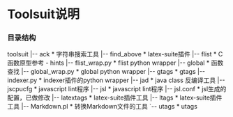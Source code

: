 Toolsuit说明
============

### 目录结构

toolsuit
|-- ack                                     * 字符串搜索工具
|-- find_above                              * latex-suite插件
|-- flist                                   * C函数原型参考 - hints
|-- flist_wrap.py                           * flist python wrapper
|-- global                                  * 函数查找
|-- global_wrap.py                          * global python wrapper
|-- gtags                                   * gtags
|-- indexer.py                              * indexer插件的python wrapper
|-- jad                                     * java class 反编译工具
|-- jscpucfg                                * javascript lint程序
|-- jsl                                     * javascript lint程序
|-- jsl.conf                                * jsl生成的配置，已做修改
|-- latextags                               * latex-suite插件工具
|-- ltags                                   * latex-suite插件工具
|-- Markdown.pl                             * 转换Markdown文件的工具
`-- utags                                   * utags
